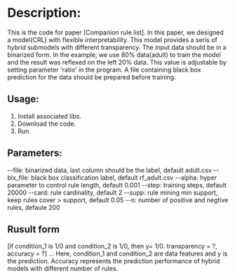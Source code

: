 # Description:
This is the code for paper [Companion rule list]. In this paper, we designed a model(CRL) with flexible interpretability.
This model provides a seris of hybrid submodels with different transparency. The input data should be in a binarized form.
In the example, we use 80% data(adult) to train the model and the result was reflexed on the left 20% data. 
This value is adjustable by setting parameter 'ratio' in the program.
A file containing black box prediction for the data should be prepared before training.

## Usage:
1. Install associated libs.
2. Download the code.
3. Run.

## Parameters:
--file: binarized data, last column should be the label, default adult.csv
--blx_file: black box classification label, default rf_adult.csv
--alpha: hyper parameter to control rule length, default 0.001
--step: training steps, default 20000
--card: rule cardinality, default 2
--supp: rule mining min support, keep rules cover > support, default 0.05
--n: number of positive and negtive rules, defaule 200

## Rusult form
[if condition_1 is 1/0 and condition_2 is 1/0, then y= 1/0. transparency = ?, accuracy = ?]
...
Here, condition_1 and condition_2 are data features and y is the prediction. 
Accuracy represents the prediction performance of hybrid models with different number of rules.
